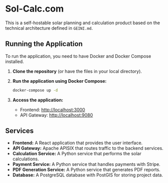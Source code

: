 # Sol-Calc.com

This is a self-hostable solar planning and calculation product based on the technical architecture defined in `GEINI.md`.

## Running the Application

To run the application, you need to have Docker and Docker Compose installed.

1. **Clone the repository** (or have the files in your local directory).

2. **Run the application using Docker Compose:**

   ```bash
   docker-compose up -d
   ```

3. **Access the application:**

   *   Frontend: [http://localhost:3000](http://localhost:3000)
   *   API Gateway: [http://localhost:9080](http://localhost:9080)

## Services

*   **Frontend:** A React application that provides the user interface.
*   **API Gateway:** Apache APISIX that routes traffic to the backend services.
*   **Calculation Service:** A Python service that performs the solar calculations.
*   **Payment Service:** A Python service that handles payments with Stripe.
*   **PDF Generation Service:** A Python service that generates PDF reports.
*   **Database:** A PostgreSQL database with PostGIS for storing project data.
